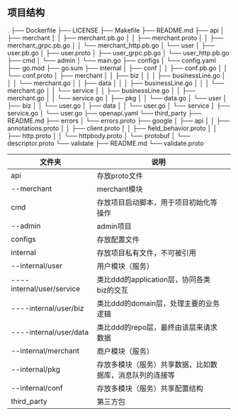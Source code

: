## 项目结构

.
├── Dockerfile
├── LICENSE
├── Makefile
├── README.md
├── api
│   ├── merchant
│   │   ├── merchant.pb.go
│   │   ├── merchant.proto
│   │   ├── merchant_grpc.pb.go
│   │   └── merchant_http.pb.go
│   └── user
│       ├── user.pb.go
│       ├── user.proto
│       ├── user_grpc.pb.go
│       └── user_http.pb.go
├── cmd
│   └── admin
│       └── main.go
├── configs
│   └── config.yaml
├── go.mod
├── go.sum
├── internal
│   ├── conf
│   │   ├── conf.pb.go
│   │   └── conf.proto
│   ├── merchant
│   │   ├── biz
│   │   │   ├── businessLine.go
│   │   │   └── merchant.go
│   │   ├── data
│   │   │   ├── businessLine.go
│   │   │   └── merchant.go
│   │   └── service
│   │       ├── businessLine.go
│   │       ├── merchant.go
│   │       └── service.go
│   ├── pkg
│   │   └── data.go
│   └── user
│       ├── biz
│       │   └── user.go
│       ├── data
│       │   └── user.go
│       └── service
│           ├── service.go
│           └── user.go
├── openapi.yaml
└── third_party
    ├── README.md
    ├── errors
    │   └── errors.proto
    ├── google
    │   ├── api
    │   │   ├── annotations.proto
    │   │   ├── client.proto
    │   │   ├── field_behavior.proto
    │   │   ├── http.proto
    │   │   └── httpbody.proto
    │   └── protobuf
    │       └── descriptor.proto
    └── validate
        ├── README.md
        └── validate.proto

| 文件夹                    | 说明                                                     |      |
| ------------------------- | -------------------------------------------------------- | ---- |
| api                       | 存放proto文件                                            |      |
| --merchant                | merchant模块                                             |      |
| cmd                       | 存放项目启动脚本，用于项目初始化等操作                   |      |
| --admin                   | admin项目                                                |      |
| configs                   | 存放配置文件                                             |      |
| internal                  | 存放项目私有文件，不可被引用                             |      |
| --internal/user           | 用户模块（服务）                                         |      |
| ----internal/user/service | 类比ddd的application层，协同各类biz的交互                |      |
| ----internal/user/biz     | 类比ddd的domain层，处理主要的业务逻辑                    |      |
| ----internal/user/data    | 类比ddd的repo层，最终由该层来请求数据                    |      |
| --internal/merchant       | 商户模块（服务）                                         |      |
| --internal/pkg            | 存放多模块（服务）共享数据，比如数据库，消息队列的连接等 |      |
| --internal/conf           | 存放多模块（服务）共享配置结构                           |      |
| third_party               | 第三方包                                                 |      |


